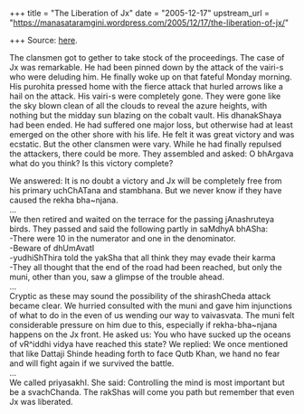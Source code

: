 +++
title = "The Liberation of Jx"
date = "2005-12-17"
upstream_url = "https://manasataramgini.wordpress.com/2005/12/17/the-liberation-of-jx/"

+++
Source: [here](https://manasataramgini.wordpress.com/2005/12/17/the-liberation-of-jx/).

The clansmen got to gether to take stock of the proceedings. The case of Jx was remarkable. He had been pinned down by the attack of the vairi-s who were deluding him. He finally woke up on that fateful Monday morning. His purohita pressed home with the fierce attack that hurled arrows like a hail on the attack. His vairi-s were completely gone. They were gone like the sky blown clean of all the clouds to reveal the azure heights, with nothing but the midday sun blazing on the cobalt vault. His dhanakShaya had been ended. He had suffered one major loss, but otherwise had at least emerged on the other shore with his life. He felt it was great victory and was ecstatic. But the other clansmen were vary. While he had finally repulsed the attackers, there could be more. They assembled and asked: O bhArgava what do you think? Is this victory complete?

We answered: It is no doubt a victory and Jx will be completely free from his primary uchChATana and stambhana. But we never know if they have caused the rekha bha\~njana.  
…  
We then retired and waited on the terrace for the passing jAnashruteya birds. They passed and said the following partly in saMdhyA bhASha:  
-There were 10 in the numerator and one in the denominator.  
-Beware of dhUmAvatI  
-yudhiShThira told the yakSha that all think they may evade their karma  
-They all thought that the end of the road had been reached, but only the muni, other than you, saw a glimpse of the trouble ahead.  
…  
Cryptic as these may sound the possibility of the shirashCheda attack became clear. We hurried consulted with the muni and gave him injunctions of what to do in the even of us wending our way to vaivasvata. The muni felt considerable pressure on him due to this, especially if rekha-bha\~njana happens on the Jx front. He asked us: You who have sucked up the oceans of vR^iddhi vidya have reached this state? We replied: We once mentioned that like Dattaji Shinde heading forth to face Qutb Khan, we hand no fear and will fight again if we survived the battle.  
…  
We called priyasakhI. She said: Controlling the mind is most important but be a svachChanda. The rakShas will come you path but remember that even Jx was liberated.

